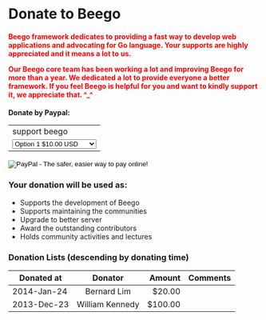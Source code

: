 # Donate to Beego

<h4>
	<b><font color="red">
    <p>Beego framework dedicates to providing a fast way to develop web applications and advocating for Go language. Your supports are highly appreciated and it means a lot to us.</p>
    <p>Our Beego core team has been working a lot and improving Beego for more than a year. We dedicated a lot to provide everyone a better framework. If you feel Beego is helpful for you and want to kindly support it, we appreciate that. ^_^</p>
	</font></b>
</h4>

<h4>
	<b>Donate by Paypal:</b>
	<p>
		<form action="https://www.paypal.com/cgi-bin/webscr" method="post" target="_top">
<input type="hidden" name="cmd" value="_s-xclick">
<input type="hidden" name="hosted_button_id" value="MR3MV8ZX9BWJ2">
<table>
<tr><td><input type="hidden" name="on0" value="support beego">support beego</td></tr><tr><td><select name="os0">
	<option value="Option 1">Option 1 $10.00 USD</option>
	<option value="Option 2">Option 2 $20.00 USD</option>
	<option value="Option 3">Option 3 $50.00 USD</option>
	<option value="Option 4">Option 4 $100.00 USD</option>
	<option value="Option 5">Option 5 $200.00 USD</option>
	<option value="Option 6">Option 6 $500.00 USD</option>
	<option value="Option 7">Option 7 $1,000.00 USD</option>
</select> </td></tr>
</table>
<input type="hidden" name="currency_code" value="USD">
<input type="image" src="https://www.paypalobjects.com/en_US/C2/i/btn/btn_buynowCC_LG.gif" border="0" name="submit" alt="PayPal - The safer, easier way to pay online!">
<img alt="" border="0" src="https://www.paypalobjects.com/en_US/i/scr/pixel.gif" width="1" height="1">
</form>
	</p>
</h4>

### Your donation will be used as:

- Supports the development of Beego
- Supports maintaining the communities
- Upgrade to better server
- Award the outstanding contributors
- Holds community activities and lectures

### Donation Lists (descending by donating time)

| Donated at       | Donator    | Amount   | Comments               |
| ---------------- |:---------:| --------:| ----------------------- |
|  2014-Jan-24 | Bernard Lim     | $20.00   |          |
|  2013-Dec-23 | William Kennedy     | $100.00   |          |